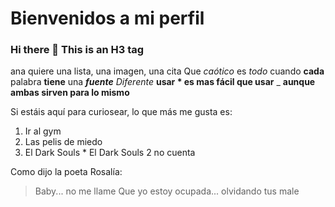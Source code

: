 # Bienvenidos a mi perfil
### Hi there 👋 This is an H3 tag
ana quiere una lista, una imagen, una cita
Que *caótico* es _todo_ cuando **cada** palabra __tiene__ una __*fuente*__ _*Diferente*_
**usar * es mas fácil que usar** _ __aunque ambas sirven para lo mismo__

Si estáis aquí para curiosear, lo que más me gusta es:
1. Ir al gym
2. Las pelis de miedo
3. El Dark Souls
        * El Dark Souls 2 no cuenta

Como dijo la poeta Rosalía:
> Baby... no me llame
> Que yo estoy ocupada... olvidando tus male
> 
<!--
**manuelgomezasir1/manuelgomezasir1** is a ✨ _special_ ✨ repository because its `README.md` (this file) appears on your GitHub profile.

Here are some ideas to get you started:

- 🔭 I’m currently working on ...
- 🌱 I’m currently learning ...
- 👯 I’m looking to collaborate on ...
- 🤔 I’m looking for help with ...
- 💬 Ask me about ...
- 📫 How to reach me: ...
- 😄 Pronouns: ...
- ⚡ Fun fact: ...
-->
